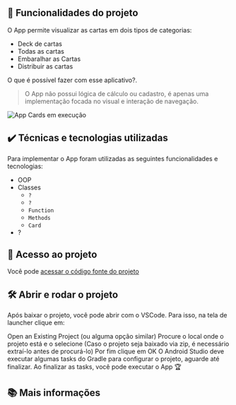 ## 🔨 Funcionalidades do projeto

O App permite visualizar as cartas em dois tipos de categorias:

- Deck de cartas
- Todas as cartas
- Embaralhar as Cartas
- Distribuir as cartas

O que é possível fazer com esse aplicativo?.

> O App não possui lógica de cálculo ou cadastro, é apenas uma implementação focada no visual e interação de navegação.

![App Cards em execução](.gif)

## ✔️ Técnicas e tecnologias utilizadas

Para implementar o App foram utilizadas as seguintes funcionalidades e tecnologias:

- OOP
- Classes
  - `?`
  - `?` 
  - `Function`
  - `Methods`
  - `Card`
- ?


## 📁 Acesso ao projeto

Você pode [acessar o código fonte do projeto]()

## 🛠️ Abrir e rodar o projeto

Após baixar o projeto, você pode abrir com o VSCode. Para isso, na tela de launcher clique em:

Open an Existing Project (ou alguma opção similar)
Procure o local onde o projeto está e o selecione (Caso o projeto seja baixado via zip, é necessário extraí-lo antes de procurá-lo)
Por fim clique em OK
O Android Studio deve executar algumas tasks do Gradle para configurar o projeto, aguarde até finalizar. Ao finalizar as tasks, você pode executar o App 🏆

## 📚 Mais informações 


